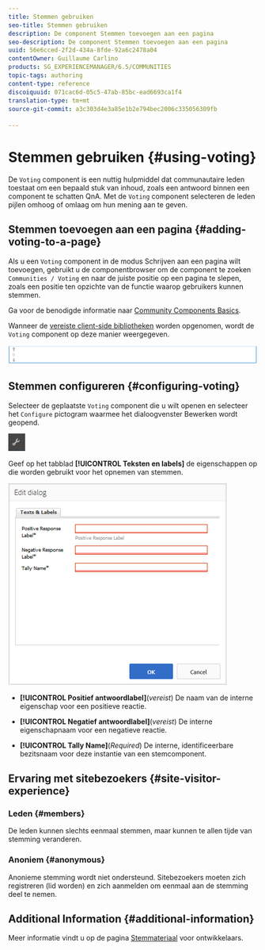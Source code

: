 ```yaml
---
title: Stemmen gebruiken
seo-title: Stemmen gebruiken
description: De component Stemmen toevoegen aan een pagina
seo-description: De component Stemmen toevoegen aan een pagina
uuid: 56e6cced-2f2d-434a-8fde-92a6c2478a04
contentOwner: Guillaume Carlino
products: SG_EXPERIENCEMANAGER/6.5/COMMUNITIES
topic-tags: authoring
content-type: reference
discoiquuid: 071cac6d-05c5-47ab-85bc-ead6693ca1f4
translation-type: tm+mt
source-git-commit: a3c303d4e3a85e1b2e794bec2006c335056309fb

---
```



# Stemmen gebruiken {#using-voting}

De `Voting` component is een nuttig hulpmiddel dat communautaire leden toestaat om een bepaald stuk van inhoud, zoals een antwoord binnen een component te schatten QnA. Met de `Voting` component selecteren de leden pijlen omhoog of omlaag om hun mening aan te geven.

## Stemmen toevoegen aan een pagina {#adding-voting-to-a-page}

Als u een `Voting` component in de modus Schrijven aan een pagina wilt toevoegen, gebruikt u de componentbrowser om de component te zoeken `Communities / Voting` en naar de juiste positie op een pagina te slepen, zoals een positie ten opzichte van de functie waarop gebruikers kunnen stemmen.

Ga voor de benodigde informatie naar [Community Components Basics](basics.md).

Wanneer de [vereiste client-side bibliotheken](essentials-voting.md#essentials-for-client-side) worden opgenomen, wordt de `Voting` component op deze manier weergegeven.

![chlimage_1-307](assets/chlimage_1-307.png)

## Stemmen configureren {#configuring-voting}

Selecteer de geplaatste `Voting` component die u wilt openen en selecteer het `Configure` pictogram waarmee het dialoogvenster Bewerken wordt geopend.

![chlimage_1-308](assets/chlimage_1-308.png)

Geef op het tabblad **[!UICONTROL Teksten en labels]** de eigenschappen op die worden gebruikt voor het opnemen van stemmen.

![chlimage_1-309](assets/chlimage_1-309.png)

* **[!UICONTROL Positief antwoordlabel]**(*vereist*) De naam van de interne eigenschap voor een positieve reactie.

* **[!UICONTROL Negatief antwoordlabel]**(*vereist*) De interne eigenschapnaam voor een negatieve reactie.

* **[!UICONTROL Tally Name]**(*Required*) De interne, identificeerbare bezitsnaam voor deze instantie van een stemcomponent.

## Ervaring met sitebezoekers {#site-visitor-experience}

### Leden {#members}

De leden kunnen slechts eenmaal stemmen, maar kunnen te allen tijde van stemming veranderen.

### Anoniem {#anonymous}

Anonieme stemming wordt niet ondersteund. Sitebezoekers moeten zich registreren (lid worden) en zich aanmelden om eenmaal aan de stemming deel te nemen.

## Additional Information {#additional-information}

Meer informatie vindt u op de pagina [Stemmateriaal](essentials-voting.md) voor ontwikkelaars.
